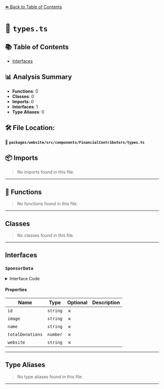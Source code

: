 [⬅️ Back to Table of Contents](../../../../../index.md)

# 📄 `types.ts`

## 📚 Table of Contents

- [Interfaces](#interfaces)

## 📊 Analysis Summary

- **Functions**: 0
- **Classes**: 0
- **Imports**: 0
- **Interfaces**: 1
- **Type Aliases**: 0

## 🛠️ File Location:
📂 **`packages/website/src/components/FinancialContributors/types.ts`**

## 📦 Imports

> No imports found in this file.


---

## 🔧 Functions

> No functions found in this file.


---

## Classes

> No classes found in this file.


---

## Interfaces

### `SponsorData`

<details><summary>Interface Code</summary>

```ts
export interface SponsorData {
  id: string;
  image: string;
  name: string;
  totalDonations: number;
  website: string;
}
```
</details>

#### Properties

| Name | Type | Optional | Description |
|------|------|----------|-------------|
| `id` | `string` | ✗ |  |
| `image` | `string` | ✗ |  |
| `name` | `string` | ✗ |  |
| `totalDonations` | `number` | ✗ |  |
| `website` | `string` | ✗ |  |


---

## Type Aliases

> No type aliases found in this file.


---